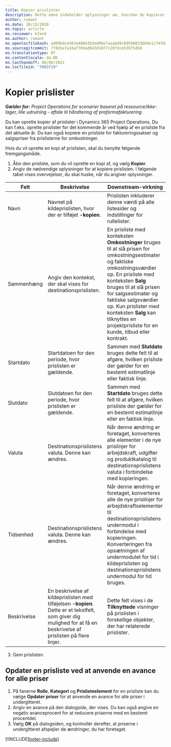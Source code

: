 ```yaml
---
title: Kopier prislister
description: Dette emne indeholder oplysninger om, hvordan du kopierer prislister i Project Operations.
author: rumant
ms.date: 10/13/2020
ms.topic: article
ms.reviewer: kfend
ms.author: rumant
ms.openlocfilehash: ad09bdce563a48843b3ed96e7aaabd9c0d5960336b9e1c74fddb9b61f760f4cd
ms.sourcegitcommit: 7f8d1e7a16af769adb43d1877c28fdce53975db8
ms.translationtype: HT
ms.contentlocale: da-DK
ms.lasthandoff: 08/06/2021
ms.locfileid: "7003719"
---
```

# <a name="copy-price-lists"></a>Kopier prislister

_**Gælder for:** Project Operations for scenarier baseret på ressource/ikke-lager, lille udrulning - aftale til håndtering af proformafakturering_

Du kan oprette kopier af prislister i Dynamics 365 Project Operations. Du kan f.eks. oprette prislister for det kommende år ved hjælp af en prisliste fra det aktuelle år.  Du kan også kopiere en prisliste for faktureringssatser og salgspriser fra prislisterne for omkostninger. 

Hvis du vil oprette en kopi af prislisten, skal du benytte følgende fremgangsmåde.

1. Åbn den prisliste, som du vil oprette en kopi af, og vælg **Kopier**.
2. Angiv de nødvendige oplysninger for at kopiere prislisten. I følgende tabel vises overvejelser, du skal huske, når du angiver oplysninger.

| Felt | Beskrivelse | Downstream-virkning |
| --- | --- | --- |
| Navn | Navnet på kildeprislisten, hvor der er tilføjet **-kopien**. | Prislisten inkluderer denne værdi på alle listesider og indstillinger for rullelister. |
| Sammenhæng | Angiv den kontekst, der skal vises for destinationsprislisten. | En prisliste med konteksten **Omkostninger** bruges til at slå prisen for omkostningsestimater og faktiske omkostningsværdier op. En prisliste med konteksten **Salg** bruges til at slå prisen for salgsestimater og faktiske salgsværdier op. Kun prislister med konteksten **Salg** kan tilknyttes en projektprisliste for en kunde, tilbud eller kontrakt. |
| Startdato | Startdatoen for den periode, hvor prislisten er gældende. | Sammen med **Slutdato** bruges dette felt til at afgøre, hvilken prisliste der gælder for en bestemt estimatlinje eller faktisk linje. |
| Slutdato | Slutdatoen for den periode, hvor prislisten er gældende. | Sammen med **Startdato** bruges dette felt til at afgøre, hvilken prisliste der gælder for en bestemt estimatlinje eller en faktisk linje. |
| Valuta | Destinationsprislistens valuta. Denne kan ændres. | Når denne ændring er foretaget, konverteres alle elementer i de nye prislinjer for arbejdskraft, udgifter og produktkatalog til destinationsprislistens valuta i forbindelse med kopieringen. |
| Tidsenhed | Destinationsprislistens valuta. Denne kan ændres. | Når denne ændring er foretaget, konverteres alle de nye prislinjer for arbejdskraftselementer til destinationsprislistens undermodul i forbindelse med kopieringen. Konverteringen fra opsætningen af undermodulet for tid i kildeprislisten og destinationsprislistens undermodul for tid bruges. |
| Beskrivelse | En beskrivelse af kildeprislisten med tilføjelsen **-kopien**. Dette er et tekstfelt, som giver dig mulighed for at få en beskrivelse af prislisten på flere linjer. | Dette felt vises i de **Tilknyttede** visninger på prislisten i forskellige objekter, der har relaterede prislister. |

3. Gem prislisten. 

## <a name="update-a-price-list-by-applying-a-mark-up-to-all-the-prices"></a>Opdater en prisliste ved at anvende en avance for alle priser

1. På fanerne **Rolle**, **Kategori** og **Prislisteelement** for en prisliste kan du vælge **Opdater priser** for at anvende en avance for alle priser i undergitteret. 
2. Angiv en avance på den dialogside, der vises. Du kan også angive en negativ avanceprocent for at reducere priserne med en bestemt procentdel. 
3. Vælg **OK** på dialogsiden, og kontrollér derefter, at priserne i undergitteret afspejler de ændringer, du har foretaget.


[!INCLUDE[footer-include](../includes/footer-banner.md)]